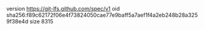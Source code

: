 version https://git-lfs.github.com/spec/v1
oid sha256:f89c62172f06e4f73824050cae77e9baff5a7aef1f4a2eb248b28a3259f38e4d
size 8315
